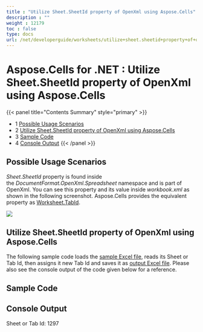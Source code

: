 ```yaml
---
title : "Utilize Sheet.SheetId property of OpenXml using Aspose.Cells" 
description : "" 
weight : 12179 
toc : false
type: docs
url: /net/developerguide/worksheets/utilize+sheet.sheetid+property+of+openxml+using+aspose.cells/
---
```


# Aspose.Cells for .NET : Utilize Sheet.SheetId property of OpenXml using Aspose.Cells


{{< panel title="Contents Summary" style="primary" >}}
*   1 [Possible Usage Scenarios](#possible-usage-scenarios)
*   2 [Utilize Sheet.SheetId property of OpenXml using Aspose.Cells](#utilize-sheet.sheetid-property-of-openxml-using-aspose.cells)
*   3 [Sample Code](#sample-code)
*   4 [Console Output](#console-output)
{{< /panel >}}
 

## Possible Usage Scenarios

*Sheet.SheetId* property is found inside the *DocumentFormat.OpenXml.Spreadsheet* namespace and is part of OpenXml. You can see this property and its value inside *workbook.xml* as shown in the following screenshot. Aspose.Cells provides the equivalent property as [Worksheet.TabId](https://apireference.aspose.com/net/cells/aspose.cells/worksheet/properties/tabid).

![](https://docs2.aspose.com/cells/net/attachments/51479837/51740715.png)

## Utilize Sheet.SheetId property of OpenXml using Aspose.Cells

The following sample code loads the [sample Excel file](https://docs2.aspose.com/cells/net/attachments/51479837/51740716.xlsx), reads its Sheet or Tab Id, then assigns it new Tab Id and saves it as [output Excel file](https://docs2.aspose.com/cells/net/attachments/51479837/51740717.xlsx). Please also see the console output of the code given below for a reference.

## Sample Code

## Console Output

Sheet or Tab Id: 1297

